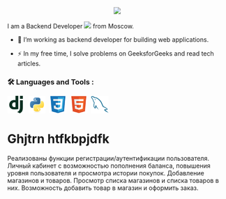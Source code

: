 <div id="header" align="center">
  <img src="https://media0.giphy.com/media/gh0RRgkTXedvF0pDc0/200.webp?cid=ecf05e47t754m7xu7dho35wtz6peo0tgq1cdki13wkcytklb&rid=200.webp&ct=g" width="400"/>
</div>
	
I am a Backend Developer <img src="https://media.giphy.com/media/WUlplcMpOCEmTGBtBW/giphy.gif" width="30"> from Moscow.	

- :telescope: I’m working as backend developer for building web applications.

- :zap: In my free time, I solve problems on GeeksforGeeks and read tech articles.

	
### :hammer_and_wrench: Languages and Tools :
<div>
  <img src="https://github.com/devicons/devicon/blob/master/icons/django/django-plain.svg" title="Django" alt="Django" width="40" height="40"/>&nbsp;
  <img src="https://github.com/devicons/devicon/blob/master/icons/python/python-original.svg" title="Python" alt="Python" width="40" height="40"/>&nbsp;
  <img src="https://github.com/devicons/devicon/blob/master/icons/css3/css3-original.svg" title="CSS" alt="CSS" width="40" height="40"/>&nbsp;
  <img src="https://github.com/devicons/devicon/blob/master/icons/html5/html5-original.svg" title="HTML UI" alt="HTML UI" width="40" height="40"/>&nbsp;
  <img src="https://github.com/devicons/devicon/blob/master/icons/mysql/mysql-original.svg" title="MySQL" alt="MySQL" width="40" height="40"/>&nbsp;


# Ghjtrn htfkbpjdfk 
Реализованы функции регистрации/аутентификации пользователя. Личный кабинет с возможностью пополнения баланса, повышения уровня пользователя и просмотра истории покупок. 
Добавление магазинов и товаров. Просмотр списка магазинов и списка товаров в них. Возможность добавить товар в магазин и оформить заказ.
